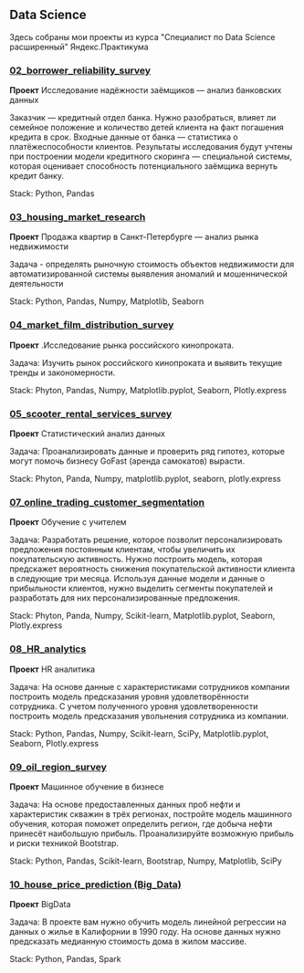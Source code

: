 ## Data Science
Здесь собраны мои проекты из курса "Специалист по Data Science расширенный" Яндекс.Практикума

### [02_borrower_reliability_survey](https://github.com/backbor/yandex_praktikum_data_science_projects/tree/main/02_borrower_reliability_survey)
**Проект** Исследование надёжности заёмщиков — анализ банковских данных

Заказчик — кредитный отдел банка. Нужно разобраться, влияет ли семейное положение и количество детей клиента на факт погашения кредита в срок. Входные данные от банка — статистика о платёжеспособности клиентов.
Результаты исследования будут учтены при построении модели кредитного скоринга — специальной системы, которая оценивает способность потенциального заёмщика вернуть кредит банку.

Stack: Python, Pandas

### [03_housing_market_research](https://github.com/backbor/yandex_praktikum_data_science_projects/tree/main/03_housing_market_research)
**Проект** Продажа квартир в Санкт-Петербурге — анализ рынка недвижимости

Задача -  определять рыночную стоимость объектов недвижимости для автоматизированной системы выявления аномалий и мошеннической деятельности

Stack: Python, Pandas, Numpy, Matplotlib, Seaborn 

### [04_market_film_distribution_survey](https://github.com/backbor/yandex_praktikum_data_science_projects/tree/main/04_market_film_distribution_survey)
**Проект** .Исследование  рынка российского кинопроката.

Задача: Изучить рынок российского кинопроката и выявить текущие тренды и закономерности.

Stack: Phyton, Pandas, Numpy,  Matplotlib.pyplot, Seaborn,  Plotly.express

### [05_scooter_rental_services_survey](https://github.com/backbor/yandex_praktikum_data_science_projects/tree/main/05_scooter_rental_services_survey)
**Проект** Статистический анализ данных

Задача:
Проанализировать данные и проверить ряд гипотез, которые могут помочь бизнесу GoFast (аренда самокатов) вырасти.

Stack: Phyton, Panda, Numpy,  matplotlib.pyplot, seaborn,  plotly.express 

### [07_online_trading_customer_segmentation](https://github.com/backbor/yandex_praktikum_data_science_projects/tree/main/07_online_trading_customer%segmentation)
**Проект** Обучение с учителем

Задача: Разработать решение, которое позволит персонализировать предложения постоянным клиентам, чтобы увеличить их покупательскую активность.
Нужно построить модель, которая предскажет вероятность снижения покупательской активности клиента в следующие три месяца.
Используя данные модели и данные о прибыльности клиентов, нужно выделить сегменты покупателей и разработать для них персонализированные предложения.

Stack: Phyton, Panda, Numpy, Scikit-learn, Matplotlib.pyplot, Seaborn,  Plotly.express

### [08_HR_analytics](https://github.com/backbor/yandex_praktikum_data_science_projects/tree/main/08_HR_analytics)
**Проект** HR аналитика

Задача: На основе данные с характеристиками сотрудников компании построить модель предсказания уровня удовлетворённости сотрудника.
С учетом полученного уровня удовлетворенности построить модель предсказания увольнения сотрудника из компании.

Stack: Python, Pandas, Numpy, Scikit-learn, SciPy, Matplotlib.pyplot, Seaborn,  Plotly.express

### [09_oil_region_survey](https://github.com/backbor/yandex_praktikum_data_science_projects/tree/main/09_oil_region_survey)
**Проект** Машинное обучение в бизнесе

Задача: На основе предоставленных данных проб нефти и характеристик скважин в трёх регионах, постройте модель машинного обучения, которая поможет определить регион, где добыча нефти принесёт наибольшую прибыль. Проанализируйте возможную прибыль и риски техникой Bootstrap.

Stack: Python, Pandas, Scikit-learn, Bootstrap, Numpy, Matplotlib, SciPy

### [10_house_price_prediction (Big_Data)](https://github.com/backbor/yandex_praktikum_data_science_projects/tree/main/10_house_price_prediction (Big_Data))
**Проект** BigData

Задача: В проекте вам нужно обучить модель линейной регрессии на данных о жилье в Калифорнии в 1990 году. На основе данных нужно предсказать медианную стоимость дома в жилом массиве. 

Stack: Python, Pandas, Spark 
